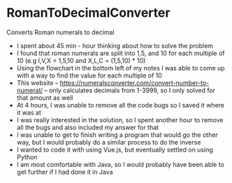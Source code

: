 # RomanToDecimalConverter

Converts Roman numerals to decimal

- I spent about 45 min - hour thinking about how to solve the problem
- I found that roman numerals are split into 1,5, and 10 for each multiple of 10 (e.g I,V,X = 1,5,10 and X,L,C = (1,5,10) * 10)
- Using the flowchart in the bottom left of my notes I was able to come up with a way to find the value for each multiple of 10
- This website – https://numeralsconverter.com/convert-number-to-numeral/ – only calculates decimals from 1-3999, so I only solved for that amount as well
- At 4 hours, I was unable to remove all the code bugs so I saved it where it was at
- I was really interested in the solution, so I spent another hour to remove all the bugs and also included my answer for that
- I was unable to get to finish writing a program that would go the other way, but I would probably do a similar process to do the inverse
- I wanted to code it with using Vue.js, but eventually settled on using Python
- I am most comfortable with Java, so I would probably have been able to get further if I had done it in Java
